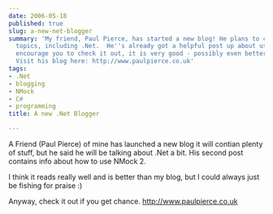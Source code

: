 ```yaml
---
date: 2006-05-18
published: true
slug: a-new-net-blogger
summary: 'My friend, Paul Pierce, has started a new blog! He plans to cover various
  topics, including .Net.  He''s already got a helpful post up about using NMock 2.  I
  encourage you to check it out, it is very good - possibly even better than mine.
  Visit his blog here: http://www.paulpierce.co.uk'
tags:
- .Net
- blogging
- NMock
- C#
- programming
title: A new .Net Blogger

---
```

A Friend (Paul Pierce) of mine has launched a new blog it will contian plenty of stuff, but he said he will be talking about .Net a bit.  His second post contains info about how to use NMock 2.<p />I think it reads really well and is better than my blog, but I could always just be fishing for praise :)<p />Anyway, check it out if you get chance.  <a href="http://www.paulpierce.co.uk">http://www.paulpierce.co.uk</a><p />

